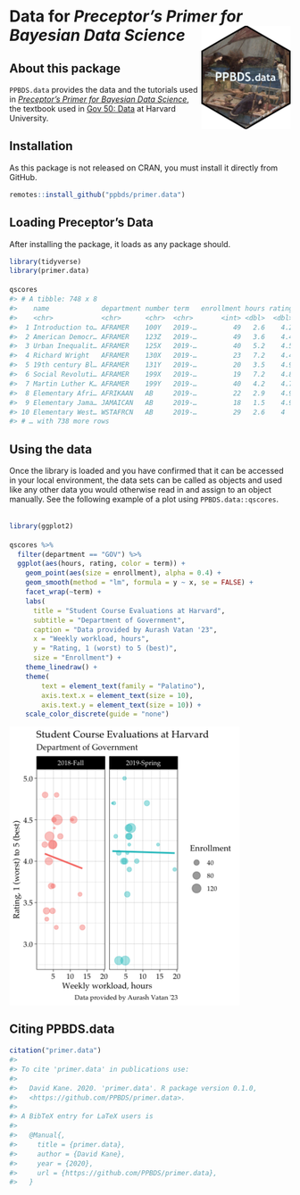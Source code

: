 
<!-- README is generated from README.Rmd, edit ONLY this file if needed. But, after you edit it, you NEED TO KNIT IT BY HAND in order to create the new README.md, which is the thing which is actually used. -->

# Data for *Preceptor’s Primer for <br/> Bayesian Data Science* <img src="man/figures/ulysses_hex_black.png" align = "right"  width="160">

## About this package

`PPBDS.data` provides the data and the tutorials used in *[Preceptor’s
Primer for Bayesian Data Science](https://davidkane9.github.io/PPBDS/)*,
the textbook used in [Gov 50:
Data](https://www.davidkane.info/files/gov_50_fall_2020.html) at Harvard
University.

<!-- unsure if badges are available for use yet here -->

## Installation

As this package is not released on CRAN, you must install it directly
from GitHub.

``` r
remotes::install_github("ppbds/primer.data")
```

## Loading Preceptor’s Data

After installing the package, it loads as any package should.

``` r
library(tidyverse) 
library(primer.data)

qscores
#> # A tibble: 748 x 8
#>    name             department number term   enrollment hours rating instructor 
#>    <chr>            <chr>      <chr>  <chr>       <int> <dbl>  <dbl> <chr>      
#>  1 Introduction to… AFRAMER    100Y   2019-…         49   2.6    4.2 Jesse McCa…
#>  2 American Democr… AFRAMER    123Z   2019-…         49   3.6    4.4 Cornel West
#>  3 Urban Inequalit… AFRAMER    125X   2019-…         40   5.2    4.5 Elizabeth …
#>  4 Richard Wright   AFRAMER    130X   2019-…         23   7.2    4.4 Glenda Car…
#>  5 19th century Bl… AFRAMER    131Y   2019-…         20   3.5    4.9 Linda Chav…
#>  6 Social Revoluti… AFRAMER    199X   2019-…         19   7.2    4.8 Alejandro …
#>  7 Martin Luther K… AFRAMER    199Y   2019-…         40   4.2    4.7 Brandon Mi…
#>  8 Elementary Afri… AFRIKAAN   AB     2019-…         22   2.9    4.9 John M Mug…
#>  9 Elementary Jama… JAMAICAN   AB     2019-…         18   1.5    4.9 John M Mug…
#> 10 Elementary West… WSTAFRCN   AB     2019-…         29   2.6    4   John M Mug…
#> # … with 738 more rows
```

## Using the data

Once the library is loaded and you have confirmed that it can be
accessed in your local environment, the data sets can be called as
objects and used like any other data you would otherwise read in and
assign to an object manually. See the following example of a plot using
`PPBDS.data::qscores`.

``` r

library(ggplot2)

qscores %>% 
  filter(department == "GOV") %>% 
  ggplot(aes(hours, rating, color = term)) +
    geom_point(aes(size = enrollment), alpha = 0.4) +
    geom_smooth(method = "lm", formula = y ~ x, se = FALSE) +
    facet_wrap(~term) +
    labs(
      title = "Student Course Evaluations at Harvard",
      subtitle = "Department of Government",
      caption = "Data provided by Aurash Vatan '23",
      x = "Weekly workload, hours",
      y = "Rating, 1 (worst) to 5 (best)",
      size = "Enrollment") +
    theme_linedraw() +
    theme(
        text = element_text(family = "Palatino"),
        axis.text.x = element_text(size = 10),
        axis.text.y = element_text(size = 10)) +
    scale_color_discrete(guide = "none")
```

<!-- DK: We need some comments explaining what this is doing and how we can replace it. Specifically, why place the figure in man/ rather than inst/? -->

<img src= "man/figures/README-plot-1.png" align="center" height="500">

## Citing PPBDS.data

``` r
citation("primer.data")
#> 
#> To cite 'primer.data' in publications use:
#> 
#>   David Kane. 2020. 'primer.data'. R package version 0.1.0,
#>   <https://github.com/PPBDS/primer.data>.
#> 
#> A BibTeX entry for LaTeX users is
#> 
#>   @Manual{,
#>     title = {primer.data},
#>     author = {David Kane},
#>     year = {2020},
#>     url = {https://github.com/PPBDS/primer.data},
#>   }
```
